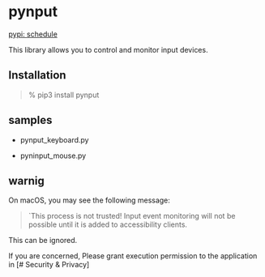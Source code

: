 pynput
===============

[pypi: schedule](https://pypi.org/project/pynput/)

This library allows you to control and monitor input devices.

## Installation

> % pip3 install pynput

##  samples

- pynput_keyboard.py

- pyninput_mouse.py

## warnig

On macOS, you may see the following message:

> `This process is not trusted! Input event monitoring will not be possible until it is added to accessibility clients.

This can be ignored.

If you are concerned, 
Please grant execution permission to the application in  [# Security & Privacy]


